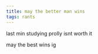 ```yaml
---
title: may the better man wins
tags: rants
---
```


last min studying prolly isnt worth it

may the best wins ig
